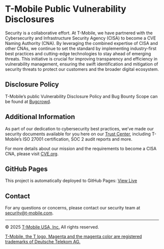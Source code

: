 # T-Mobile Public Vulnerability Disclosures

Security is a collaborative effort. At T-Mobile, we have partnered with the Cybersecurity and Infrastructure Security Agency (CISA) to become a CVE Naming Authority (CNA). By leveraging the combined expertise of CISA and other CNAs, we continue to set the standard by implementing industry-first best practices and cutting-edge technologies to stay ahead of emerging threats. This initiative is crucial for improving transparency and efficiency in vulnerability management, ensuring the swift identification and mitigation of security threats to protect our customers and the broader digital ecosystem.

## Disclosure Policy

T-Mobile’s public Vulnerability Disclosure Policy and Bug Bounty Scope can be found at [Bugcrowd](https://bugcrowd.com/engagements/t-mobile).

## Additional Information

As part of our dedication to cybersecurity best practices, we’ve made our security documents available for you here on our [Trust Center](https://security.t-mobile.com/), including T-Mobile’s ISO 27001 certification, SOC 2 audit reports and more.

For more details about our mission and the requirements to become a CISA CNA, please visit [CVE.org](https://www.cve.org/PartnerInformation/Partner#HowToBecomeAPartner).

## GitHub Pages

This project is automatically deployed to GitHub Pages: [View Live](https://t-mobile.github.io/)

## Contact

For any questions or concerns, please contact our security team at [security@t-mobile.com](mailto:security@t-mobile.com).

---
© 2025 [T-Mobile USA, Inc.](https://www.t-mobile.com/responsibility/legal/copyright) All rights reserved.

[T-Mobile, the T logo, Magenta and the magenta color are registered trademarks of Deutsche Telekom AG.](https://www.t-mobile.com/responsibility/legal/trademarks)